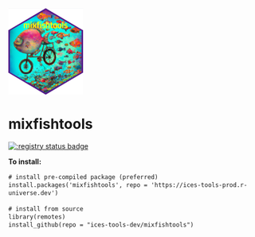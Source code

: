 <img src= "hexSticker/hexSticker_mixfishtools.png" width="150">

mixfishtools
================
[![:registry status badge](https://ices-tools-prod.r-universe.dev/badges/mixfishtools)](https://ices-tools-prod.r-universe.dev)

**To install:**
```
# install pre-compiled package (preferred)
install.packages('mixfishtools', repo = 'https://ices-tools-prod.r-universe.dev')

# install from source
library(remotes)
install_github(repo = "ices-tools-dev/mixfishtools")
```
